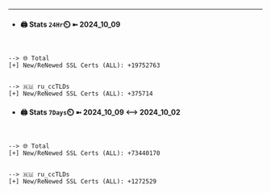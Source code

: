 

---
- #### 🖨️ **Stats** `24Hr`⏲️ ➼ 2024_10_09
```console


--> 🌐 Total
[+] New/ReNewed SSL Certs (ALL): +19752763


--> 🇷🇺 ru_ccTLDs
[+] New/ReNewed SSL Certs (ALL): +375714

```

- #### 🖨️ **Stats** `7Days`⏲️ ➼ 2024_10_09 <--> 2024_10_02
```console


--> 🌐 Total
[+] New/ReNewed SSL Certs (ALL): +73440170


--> 🇷🇺 ru_ccTLDs
[+] New/ReNewed SSL Certs (ALL): +1272529

```

